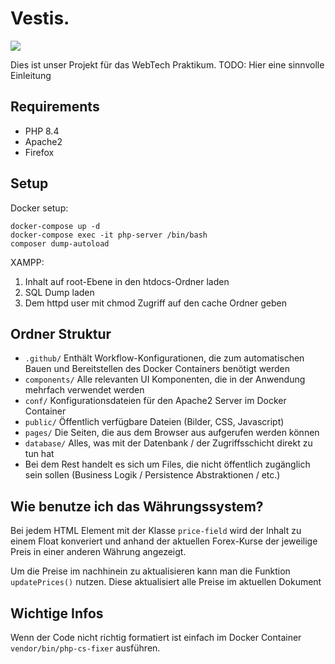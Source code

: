 # Vestis.

[![](https://tokei.rs/b1/github/BadmintonCore/app?category=lines)](https://github.com/XAMPPRocky/tokei)

Dies ist unser Projekt für das WebTech Praktikum. TODO: Hier eine sinnvolle Einleitung


## Requirements

- PHP 8.4
- Apache2
- Firefox

## Setup

Docker setup: 

```shell
docker-compose up -d
docker-compose exec -it php-server /bin/bash
composer dump-autoload
```

XAMPP:

1. Inhalt auf root-Ebene in den htdocs-Ordner laden
2. SQL Dump laden
3. Dem httpd user mit chmod Zugriff auf den cache Ordner geben


## Ordner Struktur

- `.github/` Enthält Workflow-Konfigurationen, die zum automatischen Bauen und Bereitstellen des Docker Containers benötigt werden
- `components/` Alle relevanten UI Komponenten, die in der Anwendung mehrfach verwendet werden
- `conf/` Konfigurationsdateien für den Apache2 Server im Docker Container
- `public/` Öffentlich verfügbare Dateien (Bilder, CSS, Javascript)
- `pages/` Die Seiten, die aus dem Browser aus aufgerufen werden können
- `database/` Alles, was mit der Datenbank / der Zugriffsschicht direkt zu tun hat
- Bei dem Rest handelt es sich um Files, die nicht öffentlich zugänglich sein sollen (Business Logik / Persistence Abstraktionen / etc.)

## Wie benutze ich das Währungssystem?

Bei jedem HTML Element mit der Klasse `price-field` wird der Inhalt zu einem Float konveriert und anhand der aktuellen Forex-Kurse der jeweilige Preis in einer anderen Währung angezeigt.

Um die Preise im nachhinein zu aktualisieren kann man die Funktion `updatePrices()` nutzen. Diese aktualisiert alle Preise im aktuellen Dokument

## Wichtige Infos

Wenn der Code nicht richtig formatiert ist einfach im Docker Container `vendor/bin/php-cs-fixer` ausführen.